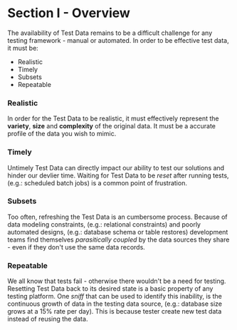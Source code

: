 # Section I - Overview

The availability of Test Data remains to be a difficult challenge for any testing framework - manual or automated. In order to be effective test data, it must be:

* Realistic
* Timely
* Subsets
* Repeatable

### Realistic

In order for the Test Data to be realistic, it must effectively represent the **variety**, **size** and **complexity** of the original data. It must be a accurate profile of the data you wish to mimic.

### Timely

Untimely Test Data can directly impact our ability to test our solutions and hinder our devlier time. Waiting for Test Data to be _reset_ after running tests, \(e.g.: scheduled batch jobs\) is a common point of frustration.

### Subsets

Too often, refreshing the Test Data is an cumbersome process. Because of data modeling constraints, \(e.g.: relational constraints\) and poorly automated designs, \(e.g.: database schema or table restores\) development teams find themselves _parasitically coupled_ by the data sources they share - even if they don't use the same data records. 

### Repeatable

We all know that tests fail - otherwise there wouldn't be a need for testing. Resetting Test Data back to its desired state is a basic property of any testing platform. One _sniff_ that can be used to identify this inability, is the continuous growth of data in the testing data source, \(e.g.: database size grows at a 15% rate per day\). This is because tester create new test data instead of reusing the data.   

